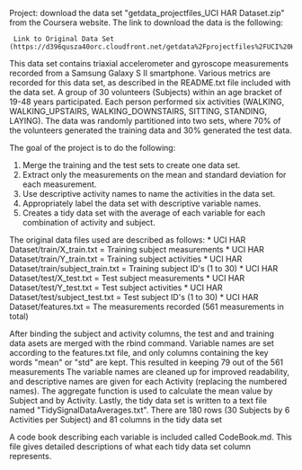 Project: download the data set "getdata_projectfiles_UCI HAR Dataset.zip" from the Coursera
website.  The link to download the data is the following:

     Link to Original Data Set (https://d396qusza40orc.cloudfront.net/getdata%2Fprojectfiles%2FUCI%20HAR%20Dataset.zip)

This data set contains triaxial accelerometer and gyroscope measurements recorded from a
Samsung Galaxy S II smartphone.  Various metrics are recorded for this data set, as described in
the README.txt file included with the data set.  A group of 30 volunteers (Subjects) within an age
bracket of 19-48 years participated. Each person performed six activities (WALKING, WALKING_UPSTAIRS,
WALKING_DOWNSTAIRS, SITTING, STANDING, LAYING).  The data was randomly partitioned into two sets,
where 70% of the volunteers generated the training data and 30% generated the test data.

The goal of the project is to do the following:
   1. Merge the training and the test sets to create one data set.
   2. Extract only the measurements on the mean and standard deviation for each measurement.
   3. Use descriptive activity names to name the activities in the data set.
   4. Appropriately label the data set with descriptive variable names.
   5. Creates a tidy data set with the average of each variable for each combination of activity and subject.

The original data files used are described as follows:
            * UCI HAR Dataset/train/X_train.txt = Training subject measurements
            * UCI HAR Dataset/train/Y_train.txt = Training subject activities
            * UCI HAR Dataset/train/subject_train.txt = Training subject ID's (1 to 30)
            * UCI HAR Dataset/test/X_test.txt = Test subject measurements
            * UCI HAR Dataset/test/Y_test.txt = Test subject activities
            * UCI HAR Dataset/test/subject_test.txt = Test subject ID's (1 to 30)
            * UCI HAR Dataset/features.txt = The measurements recorded (561 measurements in total) 

After binding the subject and activity columns, the test and and training data asets are merged
with the rbind command.  Variable names are set according to the features.txt file, and only columns
containing the key words "mean" or "std" are kept.  This resulted in keeping 79 out of the 561 measurements
The variable names are cleaned up for improved readability, and descriptive names are given for each Activity
(replacing the numbered names).  The aggregate function is used to calculate the mean value by Subject and by
Activity.  Lastly, the tidy data set is written to a text file named "TidySignalDataAverages.txt".  There are
180 rows (30 Subjects by 6 Activities per Subject) and 81 columns in the tidy data set

A code book describing each variable is included called CodeBook.md.  This file gives detailed
descriptions of what each tidy data set column represents.
